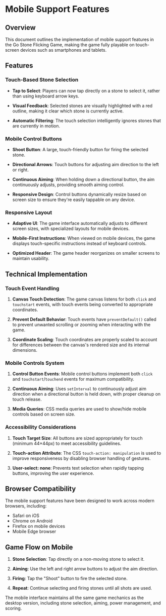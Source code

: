 # Mobile Support Features

## Overview

This document outlines the implementation of mobile support features in the Go Stone Flicking Game, making the game fully playable on touch-screen devices such as smartphones and tablets.

## Features

### Touch-Based Stone Selection

- **Tap to Select**: Players can now tap directly on a stone to select it, rather than using keyboard arrow keys.

- **Visual Feedback**: Selected stones are visually highlighted with a red outline, making it clear which stone is currently active.

- **Automatic Filtering**: The touch selection intelligently ignores stones that are currently in motion.

### Mobile Control Buttons

- **Shoot Button**: A large, touch-friendly button for firing the selected stone.

- **Directional Arrows**: Touch buttons for adjusting aim direction to the left or right.

- **Continuous Aiming**: When holding down a directional button, the aim continuously adjusts, providing smooth aiming control.

- **Responsive Design**: Control buttons dynamically resize based on screen size to ensure they're easily tappable on any device.

### Responsive Layout

- **Adaptive UI**: The game interface automatically adjusts to different screen sizes, with specialized layouts for mobile devices.

- **Mobile-First Instructions**: When viewed on mobile devices, the game displays touch-specific instructions instead of keyboard controls.

- **Optimized Header**: The game header reorganizes on smaller screens to maintain usability.

## Technical Implementation

### Touch Event Handling

1. **Canvas Touch Detection**: The game canvas listens for both `click` and `touchstart` events, with touch events being converted to appropriate coordinates.

2. **Prevent Default Behavior**: Touch events have `preventDefault()` called to prevent unwanted scrolling or zooming when interacting with the game.

3. **Coordinate Scaling**: Touch coordinates are properly scaled to account for differences between the canvas's rendered size and its internal dimensions.

### Mobile Controls System

1. **Control Button Events**: Mobile control buttons implement both `click` and `touchstart`/`touchend` events for maximum compatibility.

2. **Continuous Aiming**: Uses `setInterval` to continuously adjust aim direction when a directional button is held down, with proper cleanup on touch release.

3. **Media Queries**: CSS media queries are used to show/hide mobile controls based on screen size.

### Accessibility Considerations

1. **Touch Target Size**: All buttons are sized appropriately for touch (minimum 44×44px) to meet accessibility guidelines.

2. **Touch-action Attribute**: The CSS `touch-action: manipulation` is used to improve responsiveness by disabling browser handling of gestures.

3. **User-select: none**: Prevents text selection when rapidly tapping buttons, improving the user experience.

## Browser Compatibility

The mobile support features have been designed to work across modern browsers, including:

- Safari on iOS
- Chrome on Android
- Firefox on mobile devices
- Mobile Edge browser

## Game Flow on Mobile

1. **Stone Selection**: Tap directly on a non-moving stone to select it.

2. **Aiming**: Use the left and right arrow buttons to adjust the aim direction.

3. **Firing**: Tap the "Shoot" button to fire the selected stone.

4. **Repeat**: Continue selecting and firing stones until all shots are used.

The mobile interface maintains all the same game mechanics as the desktop version, including stone selection, aiming, power management, and scoring.
